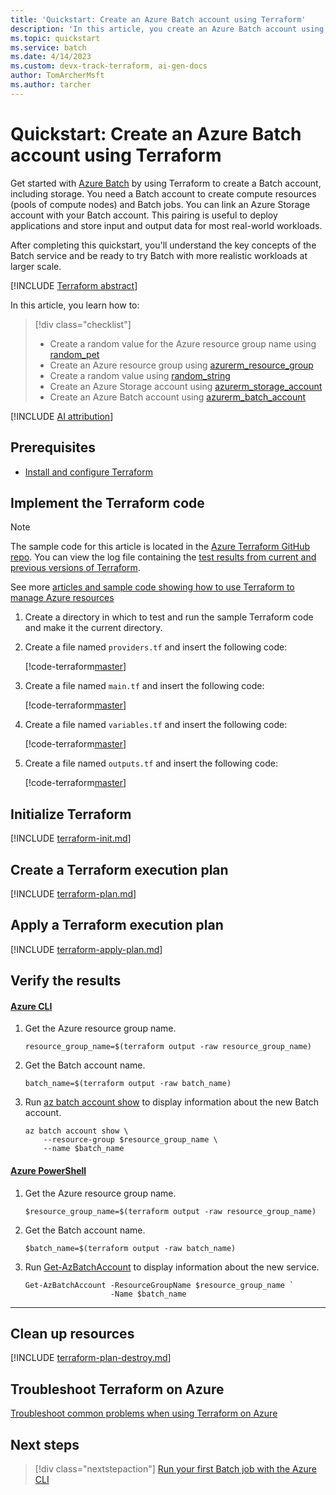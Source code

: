 ```yaml
---
title: 'Quickstart: Create an Azure Batch account using Terraform'
description: 'In this article, you create an Azure Batch account using Terraform'
ms.topic: quickstart
ms.service: batch
ms.date: 4/14/2023
ms.custom: devx-track-terraform, ai-gen-docs
author: TomArcherMsft
ms.author: tarcher
---
```


# Quickstart: Create an Azure Batch account using Terraform

Get started with [Azure Batch](/azure/batch/batch-technical-overview) by using Terraform to create a Batch account, including storage. You need a Batch account to create compute resources (pools of compute nodes) and Batch jobs. You can link an Azure Storage account with your Batch account. This pairing is useful to deploy applications and store input and output data for most real-world workloads.

After completing this quickstart, you'll understand the key concepts of the Batch service and be ready to try Batch with more realistic workloads at larger scale.

[!INCLUDE [Terraform abstract](~/azure-dev-docs-pr/articles/terraform/includes/abstract.md)]

In this article, you learn how to:

> [!div class="checklist"]
> * Create a random value for the Azure resource group name using [random_pet](https://registry.terraform.io/providers/hashicorp/random/latest/docs/resources/pet)
> * Create an Azure resource group using [azurerm_resource_group](https://registry.terraform.io/providers/hashicorp/azurerm/latest/docs/resources/resource_group)
> * Create a random value using [random_string](https://registry.terraform.io/providers/hashicorp/random/latest/docs/resources/string)
> * Create an Azure Storage account using [azurerm_storage_account](https://registry.terraform.io/providers/hashicorp/azurerm/latest/docs/resources/storage_account)
> * Create an Azure Batch account using [azurerm_batch_account](https://registry.terraform.io/providers/hashicorp/azurerm/latest/docs/resources/batch_account)

[!INCLUDE [AI attribution](../../includes/ai-generated-attribution.md)]

## Prerequisites

- [Install and configure Terraform](/azure/developer/terraform/quickstart-configure)

## Implement the Terraform code

> [!NOTE]
> The sample code for this article is located in the [Azure Terraform GitHub repo](https://github.com/Azure/terraform/tree/master/quickstart/101-batch-account-with-storage). You can view the log file containing the [test results from current and previous versions of Terraform](https://github.com/Azure/terraform/tree/master/quickstart/101-batch-account-with-storage/TestRecord.md).
> 
> See more [articles and sample code showing how to use Terraform to manage Azure resources](/azure/terraform)

1. Create a directory in which to test and run the sample Terraform code and make it the current directory.

1. Create a file named `providers.tf` and insert the following code:

    [!code-terraform[master](~/terraform_samples/quickstart/101-batch-account-with-storage/providers.tf)]

1. Create a file named `main.tf` and insert the following code:

    [!code-terraform[master](~/terraform_samples/quickstart/101-batch-account-with-storage/main.tf)]

1. Create a file named `variables.tf` and insert the following code:

    [!code-terraform[master](~/terraform_samples/quickstart/101-batch-account-with-storage/variables.tf)]

1. Create a file named `outputs.tf` and insert the following code:

    [!code-terraform[master](~/terraform_samples/quickstart/101-batch-account-with-storage/outputs.tf)]

## Initialize Terraform

[!INCLUDE [terraform-init.md](~/azure-dev-docs-pr/articles/terraform/includes/terraform-init.md)]

## Create a Terraform execution plan

[!INCLUDE [terraform-plan.md](~/azure-dev-docs-pr/articles/terraform/includes/terraform-plan.md)]

## Apply a Terraform execution plan

[!INCLUDE [terraform-apply-plan.md](~/azure-dev-docs-pr/articles/terraform/includes/terraform-apply-plan.md)]

## Verify the results

#### [Azure CLI](#tab/azure-cli)

1. Get the Azure resource group name.

    ```console
    resource_group_name=$(terraform output -raw resource_group_name)
    ```

1. Get the Batch account name.

    ```console
    batch_name=$(terraform output -raw batch_name)
    ```

1. Run [az batch account show](/cli/azure/batch/account#az-batch-account-show) to display information about the new Batch account.

    ```azurecli
    az batch account show \
        --resource-group $resource_group_name \
        --name $batch_name
    ```

#### [Azure PowerShell](#tab/azure-powershell)

1. Get the Azure resource group name.

    ```console
    $resource_group_name=$(terraform output -raw resource_group_name)
    ```

1. Get the Batch account name.

    ```console
    $batch_name=$(terraform output -raw batch_name)
    ```

1. Run [Get-AzBatchAccount](/powershell/module/az.batch/get-azbatchaccount) to display information about the new service.

    ```azurepowershell
    Get-AzBatchAccount -ResourceGroupName $resource_group_name `
                       -Name $batch_name
    ```

---

## Clean up resources

[!INCLUDE [terraform-plan-destroy.md](~/azure-dev-docs-pr/articles/terraform/includes/terraform-plan-destroy.md)]

## Troubleshoot Terraform on Azure

[Troubleshoot common problems when using Terraform on Azure](/azure/developer/terraform/troubleshoot)

## Next steps

> [!div class="nextstepaction"] 
> [Run your first Batch job with the Azure CLI](/azure/batch/quick-create-cli)
